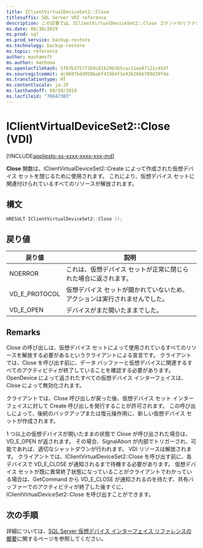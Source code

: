 ```yaml
---
title: IClientVirtualDeviceSet2::Close
titlesuffix: SQL Server VDI reference
description: この記事では、IClientVirtualDeviceSet2::Close コマンドのリファレンスを提供します。
ms.date: 08/30/2019
ms.prod: sql
ms.prod_service: backup-restore
ms.technology: backup-restore
ms.topic: reference
author: mashamsft
ms.author: mathoma
ms.openlocfilehash: 5f87b375773b9c81b29b3b5cac11ea97121c45df
ms.sourcegitcommit: dc8697bdd950babf419b4f1e93b26bb789d39f4a
ms.translationtype: HT
ms.contentlocale: ja-JP
ms.lasthandoff: 09/10/2019
ms.locfileid: "70847383"
---
```

# <a name="iclientvirtualdeviceset2close-vdi"></a>IClientVirtualDeviceSet2::Close (VDI)

[!INCLUDE[appliesto-ss-xxxx-xxxx-xxx-md](../../../includes/appliesto-ss-xxxx-xxxx-xxx-md.md)]

**Close** 関数は、IClientVirtualDeviceSet2::Create によって作成された仮想デバイス セットを閉じるために使用されます。 これにより、仮想デバイス セットに関連付けられているすべてのリソースが解放されます。

## <a name="syntax"></a>構文

```c
HRESULT IClientVirtualDeviceSet2::Close ();
```

## <a name="return-value"></a>戻り値

|戻り値 | 説明 |
|---|---|
| NOERROR | これは、仮想デバイス セットが正常に閉じられた場合に返されます。 |
| VD_E_PROTOCOL | 仮想デバイス セットが開かれていないため、アクションは実行されませんでした。 |
| VD_E_OPEN | デバイスがまだ開いたままでした。 |

## <a name="remarks"></a>Remarks

Close の呼び出しは、仮想デバイス セットによって使用されているすべてのリソースを解放する必要があるというクライアントによる宣言です。 クライアントでは、Close を呼び出す前に、データ バッファーと仮想デバイスに関連するすべてのアクティビティが終了していることを確認する必要があります。 OpenDevice によって返されたすべての仮想デバイス インターフェイスは、Close によって無効化されます。

クライアントでは、Close 呼び出しが戻った後、仮想デバイス セット インターフェイスに対して Create 呼び出しを発行することが許可されます。 この呼び出しによって、後続のバックアップまたは復元操作用に、新しい仮想デバイス セットが作成されます。

1 つ以上の仮想デバイスが開いたままの状態で Close が呼び出された場合は、VD_E_OPEN が返されます。 その場合、SignalAbort が内部でトリガーされ、可能であれば、適切なシャットダウンが行われます。 VDI リソースは解放されます。 クライアントでは、IClientVirtualDeviceSet2::Close を呼び出す前に、各デバイスで VD_E_CLOSE が通知されるまで待機する必要があります。 仮想デバイス セットが既に異常終了状態になっていることがクライアントでわかっている場合は、GetCommand から VD_E_CLOSE が通知されるのを待たず、共有バッファーでのアクティビティが終了した後すぐに、IClientVirtualDeviceSet2::Close を呼び出すことができます。

## <a name="next-steps"></a>次の手順

詳細については、[SQL Server 仮想デバイス インターフェイス リファレンスの概要](reference-virtual-device-interface.md)に関するページを参照してください。